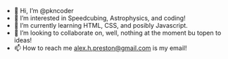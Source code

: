- 👋 Hi, I’m @pkncoder
- 👀 I’m interested in Speedcubing, Astrophysics, and coding!
- 🌱 I’m currently learning HTML, CSS, and posibly Javascript.
- 💞️ I’m looking to collaborate on, well, nothing at the moment bu topen to ideas!
- 📫 How to reach me alex.h.preston@gmail.com is my email!

<!---
pkncoder/pkncoder is a ✨ special ✨ repository because its `README.md` (this file) appears on your GitHub profile.
You can click the Preview link to take a look at your changes.
--->
